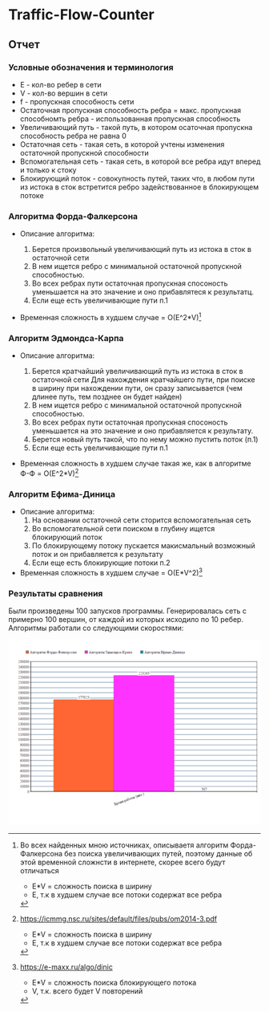 # Traffic-Flow-Counter

##	Отчет

###	Условные обозначения и терминология

- E \- кол-во ребер в сети
- V \- кол-во вершин в сети
- f \- пропускная способность сети
- Остаточная пропускная способность ребра = макс. пропускная способномть ребра - использованная пропускная способность
- Увеличивающий путь - такой путь, в котором осаточная пропускна способность ребра не равна 0
- Остаточная сеть - такая сеть, в которой учтены изменения остаточной пропускной способности
- Вспомогательная сеть - такая сеть, в которой все ребра идут вперед и только к стоку 
- Блокирующий поток - совокупность путей, таких что, в любом пути из истока в сток встретится ребро задействованное в блокирующем потоке 

### Алгоритма Форда-Фалкерсона

- Описание алгоритма:
	1. Берется произвольный увеличивающий путь из истока в сток в остаточной сети
	2. В нем ищется ребро с минимальной остаточной пропускной способностью.
	3. Во всех ребрах пути остаточная пропускная спосоность уменьшается на это значение и оно прибавлятеся к результатц.
	5. Если еще есть увеличивающие пути п.1
	
- Временная сложность в худшем случае = O(E^2*V)[^1]

[^1]: Во всех найденных мною источниках, описываетя алгоритм Форда-Фалкерсона без поиска увеличивающих путей, 
поэтому данные об этой временной сложнсти в интернете, скорее всего будут отличаться  
	
	-  E*V = сложность поиска в ширину
	-  E, т.к в худшем случае все потоки содержат все ребра


###	Алгоритм Эдмондса-Карпа

- Описание алгоритма:
	1. Берется кратчайший увеличивающий путь из истока в сток в остаточной сети 
	Для нахождения кратчайшего пути, при поиске в ширину при нахождении пути,	он сразу записывается (чем длинее путь, тем позднее он будет найден)
	2. В нем ищется ребро с минимальной остаточной пропускной способностью.
	3. Во всех ребрах пути остаточная пропускная спосоность уменьшается на это значение и оно прибавляется к результату.
	4. Берется новый путь такой, что по нему можно пустить поток (п.1)
	5. Если еще есть увеличивающие пути п.1
	
- Временная сложность в худшем случае такая же, как в алгоритме Ф-Ф = O(E^2*V)[^2]

[^2]: <https://icmmg.nsc.ru/sites/default/files/pubs/om2014-3.pdf>
	
	-  E*V = сложность поиска в ширину
	-  E, т.к в худшем случае все потоки содержат все ребра

###	Алгоритм Ефима-Диница

- Описание алгоритма:
	1. На основании остаточной сети сторится вспомогательная сеть
	2. Во вспомогательной сети поиском в глубину ищется блокирующий поток
	3. По блокирующему потоку пускается макисмальный возможный поток и он прибавляется к результату
	4. Если еще есть блокирующие потоки п.2
- Временная сложность в худшем случае = O(E*V^2)[^3]

[^3]: <https://e-maxx.ru/algo/dinic>
	
	-  E*V = сложность поиска блокирующего потока
	-  V, т.к. всего будет V повторений


###	Результаты сравнения

Были произведены 100 запусков программы. Генерировалась сеть с примерно 100 вершин, от каждой из которых исходило по 10 ребер. 
Алгоритмы работали со следующими скоростями:

![Время работы](https://github.com/MkSerdyuk/Traffic-Flow-Counter/blob/Ephim-Dinic-Algorithm/RESULTS.png)